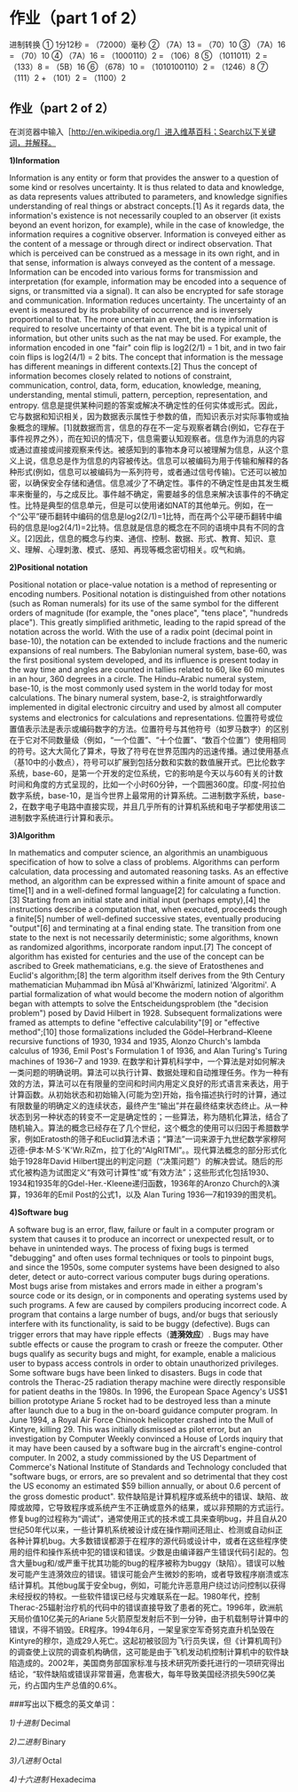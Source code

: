 # 作业（part 1 of 2）
进制转换
① 1分12秒 = （72000）毫秒
② （7A）13 = （70）10
③ （7A）16 = （70）10 
④ （7A）16 = （1000110）2 = （106）8 
⑤ （1011011）2 = （133）8 = （5B）16 
⑥ （678）10 = （1010100110）2 = （1246）8 
⑦ （111）2 + （101）2 = （1100）2
## 作业（part 2 of 2）
在浏览器中输入［http://en.wikipedia.org/］进入维基百科；Search以下关键词，并解释。

**1)Information**

Information is any entity or form that provides the answer to a question of some kind or resolves uncertainty. It is thus related to data and knowledge, as data represents values attributed to parameters, and knowledge signifies understanding of real things or abstract concepts.[1] As it regards data, the information's existence is not necessarily coupled to an observer (it exists beyond an event horizon, for example), while in the case of knowledge, the information requires a cognitive observer.
Information is conveyed either as the content of a message or through direct or indirect observation. That which is perceived can be construed as a message in its own right, and in that sense, information is always conveyed as the content of a message.
Information can be encoded into various forms for transmission and interpretation (for example, information may be encoded into a sequence of signs, or transmitted via a signal). It can also be encrypted for safe storage and communication.
Information reduces uncertainty. The uncertainty of an event is measured by its probability of occurrence and is inversely proportional to that. The more uncertain an event, the more information is required to resolve uncertainty of that event. The bit is a typical unit of information, but other units such as the nat may be used. For example, the information encoded in one "fair" coin flip is log2(2/1) = 1 bit, and in two fair coin flips is log2(4/1) = 2 bits.
The concept that information is the message has different meanings in different contexts.[2] Thus the concept of information becomes closely related to notions of constraint, communication, control, data, form, education, knowledge, meaning, understanding, mental stimuli, pattern, perception, representation, and entropy.
信息是提供某种问题的答案或解决不确定性的任何实体或形式。因此，它与数据和知识相关，因为数据表示属性于参数的值，而知识表示对实际事物或抽象概念的理解。[1]就数据而言，信息的存在不一定与观察者耦合(例如，它存在于事件视界之外），而在知识的情况下，信息需要认知观察者。信息作为消息的内容或通过直接或间接观察来传达。被感知到的事物本身可以被理解为信息，从这个意义上说，信息总是作为信息的内容被传达。信息可以被编码为用于传输和解释的各种形式(例如，信息可以被编码为一系列符号，或者通过信号传输)。它还可以被加密，以确保安全存储和通信。信息减少了不确定性。事件的不确定性是由其发生概率来衡量的，与之成反比。事件越不确定，需要越多的信息来解决该事件的不确定性。比特是典型的信息单元，但是可以使用诸如NAT的其他单元。例如，在一个“公平”硬币翻转中编码的信息是log2(2/1)=1比特，而在两个公平硬币翻转中编码的信息是log2(4/1)=2比特。信息就是信息的概念在不同的语境中具有不同的含义。[2]因此，信息的概念与约束、通信、控制、数据、形式、教育、知识、意义、理解、心理刺激、模式、感知、再现等概念密切相关。叹气和熵。

**2)Positional notation**

Positional notation or place-value notation is a method of representing or encoding numbers. Positional notation is distinguished from other notations (such as Roman numerals) for its use of the same symbol for the different orders of magnitude (for example, the "ones place", "tens place", "hundreds place"). This greatly simplified arithmetic, leading to the rapid spread of the notation across the world.
With the use of a radix point (decimal point in base-10), the notation can be extended to include fractions and the numeric expansions of real numbers.
The Babylonian numeral system, base-60, was the first positional system developed, and its influence is present today in the way time and angles are counted in tallies related to 60, like 60 minutes in an hour, 360 degrees in a circle. The Hindu–Arabic numeral system, base-10, is the most commonly used system in the world today for most calculations. The binary numeral system, base-2, is straightforwardly implemented in digital electronic circuitry and used by almost all computer systems and electronics for calculations and representations.
位置符号或位置值表示法是表示或编码数字的方法。位置符号与其他符号（如罗马数字）的区别在于它对不同数量级（例如，“一个位置”、“十个位置”、“数百个位置”）使用相同的符号。这大大简化了算术，导致了符号在世界范围内的迅速传播。通过使用基点（基10中的小数点），符号可以扩展到包括分数和实数的数值展开式。巴比伦数字系统，base-60，是第一个开发的定位系统，它的影响是今天以与60有关的计数时间和角度的方式呈现的，比如一个小时60分钟，一个圆圈360度。印度-阿拉伯数字系统，base-10，是当今世界上最常用的计算系统。二进制数字系统，base-2，在数字电子电路中直接实现，并且几乎所有的计算机系统和电子学都使用该二进制数字系统进行计算和表示。

**3)Algorithm**

In mathematics and computer science, an algorithmis an unambiguous specification of how to solve a class of problems. Algorithms can perform calculation, data processing and automated reasoning tasks.
As an effective method, an algorithm can be expressed within a finite amount of space and time[1] and in a well-defined formal language[2] for calculating a function.[3] Starting from an initial state and initial input (perhaps empty),[4] the instructions describe a computation that, when executed, proceeds through a finite[5] number of well-defined successive states, eventually producing "output"[6] and terminating at a final ending state. The transition from one state to the next is not necessarily deterministic; some algorithms, known as randomized algorithms, incorporate random input.[7]
The concept of algorithm has existed for centuries and the use of the concept can be ascribed to Greek mathematicians, e.g. the sieve of Eratosthenes and Euclid's algorithm;[8] the term algorithm itself derives from the 9th Century mathematician Muḥammad ibn Mūsā al'Khwārizmī, latinized 'Algoritmi'. A partial formalization of what would become the modern notion of algorithm began with attempts to solve the Entscheidungsproblem (the "decision problem") posed by David Hilbert in 1928. Subsequent formalizations were framed as attempts to define "effective calculability"[9] or "effective method";[10] those formalizations included the Gödel–Herbrand–Kleene recursive functions of 1930, 1934 and 1935, Alonzo Church's lambda calculus of 1936, Emil Post's Formulation 1 of 1936, and Alan Turing's Turing machines of 1936–7 and 1939.
在数学和计算机科学中，一个算法是对如何解决一类问题的明确说明。算法可以执行计算、数据处理和自动推理任务。作为一种有效的方法，算法可以在有限量的空间和时间内用定义良好的形式语言来表达，用于计算函数。从初始状态和初始输入(可能为空)开始，指令描述执行时的计算，通过有限数量的明确定义的连续状态，最终产生“输出”并在最终结束状态终止。从一种状态到另一种状态的转变不一定是确定性的；一些算法，称为随机化算法，结合了随机输入。算法的概念已经存在了几个世纪，这个概念的使用可以归因于希腊数学家，例如Eratosth的筛子和Euclid算法术语；“算法”一词来源于九世纪数学家穆阿迈德-伊本·M·S·'K'Wr.RiZm，拉丁化的“AlgRITMI”。。现代算法概念的部分形式化始于1928年David Hilbert提出的判定问题（“决策问题”）的解决尝试。随后的形式化被构造为试图定义“有效可计算性”或“有效方法”；这些形式化包括1930、1934和1935年的Gdel-Her.-Kleene递归函数，1936年的Aronzo Church的λ演算，1936年的Emil Post的公式1，以及 Alan Turing 1936—7和1939的图灵机。

**4)Software bug** 

A software bug is an error, flaw, failure or fault in a computer program or system that causes it to produce an incorrect or unexpected result, or to behave in unintended ways. The process of fixing bugs is termed "debugging" and often uses formal techniques or tools to pinpoint bugs, and since the 1950s, some computer systems have been designed to also deter, detect or auto-correct various computer bugs during operations.
Most bugs arise from mistakes and errors made in either a program's source code or its design, or in components and operating systems used by such programs. A few are caused by compilers producing incorrect code. A program that contains a large number of bugs, and/or bugs that seriously interfere with its functionality, is said to be buggy (defective). Bugs can trigger errors that may have ripple effects（**涟漪效应**）. Bugs may have subtle effects or cause the program to crash or freeze the computer. Other bugs qualify as security bugs and might, for example, enable a malicious user to bypass access controls in order to obtain unauthorized privileges.
Some software bugs have been linked to disasters. Bugs in code that controls the Therac-25 radiation therapy machine were directly responsible for patient deaths in the 1980s. In 1996, the European Space Agency's US$1 billion prototype Ariane 5 rocket had to be destroyed less than a minute after launch due to a bug in the on-board guidance computer program. In June 1994, a Royal Air Force Chinook helicopter crashed into the Mull of Kintyre, killing 29. This was initially dismissed as pilot error, but an investigation by Computer Weekly convinced a House of Lords inquiry that it may have been caused by a software bug in the aircraft's engine-control computer.
In 2002, a study commissioned by the US Department of Commerce's National Institute of Standards and Technology concluded that "software bugs, or errors, are so prevalent and so detrimental that they cost the US economy an estimated $59 billion annually, or about 0.6 percent of the gross domestic product".
软件缺陷是计算机程序或系统中的错误、缺陷、故障或故障，它导致程序或系统产生不正确或意外的结果，或以非预期的方式运行。修复bug的过程称为“调试”，通常使用正式的技术或工具来查明bug，并且自从20世纪50年代以来，一些计算机系统被设计成在操作期间还阻止、检测或自动纠正各种计算机bug。大多数错误都源于在程序的源代码或设计中，或者在这些程序使用的组件和操作系统中犯的错误和错误。少数是由编译器产生错误代码引起的。包含大量bug和/或严重干扰其功能的bug的程序被称为buggy（缺陷）。错误可以触发可能产生涟漪效应的错误。错误可能会产生微妙的影响，或者导致程序崩溃或冻结计算机。其他bug属于安全bug，例如，可能允许恶意用户绕过访问控制以获得未经授权的特权。一些软件错误已经与灾难联系在一起。1980年代，控制Therac-25辐射治疗机的代码中的错误直接导致了患者的死亡。1996年，欧洲航天局价值10亿美元的Ariane 5火箭原型发射后不到一分钟，由于机载制导计算中的错误，不得不销毁。ER程序。1994年6月，一架皇家空军奇努克直升机坠毁在Kintyre的穆尔，造成29人死亡。这起初被驳回为飞行员失误，但《计算机周刊》的调查使上议院的调查机构确信，这可能是由于飞机发动机控制计算机中的软件缺陷造成的。2002年，美国商务部国家标准与技术研究所委托进行的一项研究得出结论，“软件缺陷或错误非常普遍，危害极大，每年导致美国经济损失590亿美元，约占国内生产总值的0.6%。

###写出以下概念的英文单词：

*1)十进制*
Decimal

*2)二进制*
Binary

*3)八进制*
Octal

*4)十六进制*
Hexadecima


